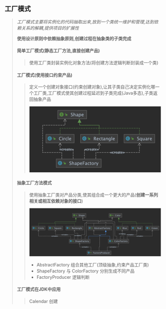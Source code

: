 ## 工厂模式

> *工厂模式主要将实例化的代码抽取出来,放到一个类统一维护和管理,达到依赖关系的解耦,提供项目的扩展性*
>
> **使用设计原则中依赖抽象原则,创建过程在抽象类的子类完成**
>
> #### 简单工厂模式(静态工厂方法,直接创建产品)
>
> > 使用工厂类封装实例化对象方法(将创建方法逻辑判断封装成一个类)
>
> #### **工厂模式(使用接口约束产品)**
>
> > 定义一个创建对象接口(约束创建对象),让其子类自己决定实例化哪一个工厂类,工厂模式使其创建过程延迟到子类完成(Java多态),子类返回抽象产品
> >
> > ![image-20211120170632786](image-20211120170632786-7399194.png) 
>
> #### 抽象工厂方法模式
>
> > 使用抽象工厂类对产品分类,使其组合成一个更大的产品(**创建一系列相关或相互依赖对象的接口**)
> >
> > ![image-20211120172518696](image-20211120172518696-7400320.png) 
> >
> > - AbstractFactory  组合其他工厂(顶级抽象,约束产品工厂类)
> > - ShapeFactory 与 ColorFactory 分别生成不同产品
> > - FactoryProducer 逻辑判断
>
> #### 工厂模式在JDK中应用
>
> > Calendar 创建
>
> 